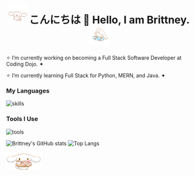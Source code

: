 <h1 align="center">
  <img height="50" src="https://github.com/brittneyperez/brittneyperez/blob/63837904ae6e686b250ddab2f647fe4c3999ee9b/assets/cinnamoroll_floating.gif">
  こんにちは 🌸 Hello, I am Brittney. 
  <img height="50" src="https://github.com/brittneyperez/brittneyperez/blob/9eaa98877a012149b7f9b623830cbd2b424edde0/assets/cinnamoroll_skating.gif">
</h1>


<!-- <p align="center">
  Visitor count<br>
  <img src="https://profile-counter.glitch.me/brittneyperez/count.svg" />
</p> -->


✧ I’m currently working on becoming a Full Stack Software Developer at Coding Dojo. ✦

✧ I’m currently learning Full Stack for Python, MERN, and Java. ✦



<!-- Here are some ideas to get you started:
- 🔭 I’m currently working on becoming a Full Stack Software Developer at Coding Dojo.
- 🌱 I’m currently learning Full Stack for Python, MERN, and Java.
- 👯 I’m looking to collaborate on ... 
- 🤔 I’m looking for help with ...
- 💬 Ask me about ...
- 📫 How to reach me: ...
- 😄 Pronouns: ...
- ⚡ Fun fact: ... -->


### My Languages
![skills](https://skillicons.dev/icons?i=html,css,js,python,mysql,flask,bootstrap,nodejs,react,mongodb)

### Tools I Use
![tools](https://skillicons.dev/icons?i=bash,vscode,git,github)

<img height="150" src="https://github-readme-stats-one-bice.vercel.app/api?username=brittneyperez&count_private=true&theme=dracula&show_icons=true&include_all_commits=true&role=OWNER,ORGANIZATION_MEMBER,COLLABORATOR" alt="Brittney's GitHub stats" height="185px" /> <img height="150" src="https://github-readme-stats-one-bice.vercel.app/api/top-langs/?username=brittneyperez&layout=compact&langs_count=8&theme=dracula&role=OWNER,ORGANIZATION_MEMBER" alt="Top Langs" height="185px" />

<img height="50" src="https://github.com/brittneyperez/brittneyperez/blob/63837904ae6e686b250ddab2f647fe4c3999ee9b/assets/cinnamoroll_treating.gif">
